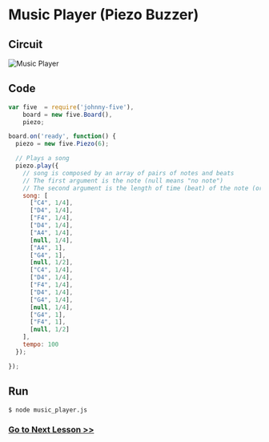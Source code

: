 # Music Player (Piezo Buzzer)

## Circuit

![Music Player](http://i.imgur.com/1zWACEl.png)

## Code

``` js
var five  = require('johnny-five'),
    board = new five.Board(),
    piezo;

board.on('ready', function() {
  piezo = new five.Piezo(6);

  // Plays a song
  piezo.play({
    // song is composed by an array of pairs of notes and beats
    // The first argument is the note (null means "no note")
    // The second argument is the length of time (beat) of the note (or non-note)
    song: [
      ["C4", 1/4],
      ["D4", 1/4],
      ["F4", 1/4],
      ["D4", 1/4],
      ["A4", 1/4],
      [null, 1/4],
      ["A4", 1],
      ["G4", 1],
      [null, 1/2],
      ["C4", 1/4],
      ["D4", 1/4],
      ["F4", 1/4],
      ["D4", 1/4],
      ["G4", 1/4],
      [null, 1/4],
      ["G4", 1],
      ["F4", 1],
      [null, 1/2]
    ],
    tempo: 100
  });

});
```

## Run

```
$ node music_player.js
```

### [Go to Next Lesson >>](../lcd/)
